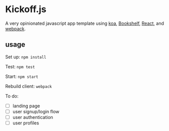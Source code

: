 Kickoff.js
==========

A very opinionated javascript app template using [koa](http://koajs.com/),
[Bookshelf](http://bookshelfjs.org/), [React](https://facebook.github.io/react/),
and [webpack](https://webpack.github.io/).

usage
-----

Set up:
`npm install`

Test:
`npm test`

Start:
`npm start`

Rebuild client:
`webpack`


To do:
- [ ] landing page
- [ ] user signup/login flow
- [ ] user authentication
- [ ] user profiles
